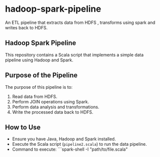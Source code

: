 # hadoop-spark-pipeline
An ETL pipeline that extracts data from HDFS , transforms using spark and writes back to HDFS.

## Hadoop Spark Pipeline

This repository contains a Scala script that implements a simple data pipeline using Hadoop and Spark.

## Purpose of the Pipeline

The purpose of this pipeline is to:

1. Read data from HDFS.
2. Perform JOIN operations using Spark.
3. Perform data analysis and transformations.
4. Write the processed data back to HDFS.

## How to Use

- Ensure you have Java, Hadoop and Spark installed.
- Execute the Scala script (`pipeline2.scala`) to run the data pipeline.
- Command to execute: ```spark-shell -I "path/to/file.scala"

